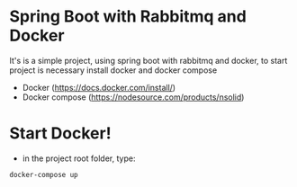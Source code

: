 # Spring Boot with Rabbitmq and Docker

It's is a simple project, using spring boot with rabbitmq and docker, to start project is necessary install docker and docker compose

  - Docker (https://docs.docker.com/install/)  
  - Docker compose (https://nodesource.com/products/nsolid)

# Start Docker!

  - in the project root folder, type: 
  ```
docker-compose up

